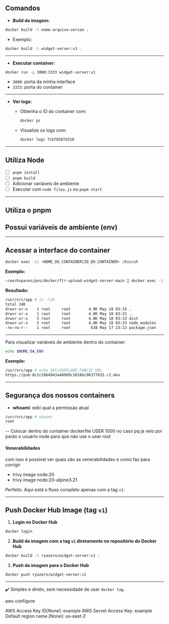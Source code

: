 ## Comandos

* **Build da imagem:**

```bash
docker build -t nome-arquivo:versao .
```

* Exemplo:

```bash
docker build -t widget-server:v1 .
```

---

* **Executar container:**

```bash
docker run -p 3000:3333 widget-server:v1
```

* `3000`: porta da minha interface
* `3333`: porta do container

---

* **Ver logs:**

  * Obtenha o ID do container com:

    ```bash
    docker ps
    ```

  * Visualize os logs com:

    ```bash
    docker logs 7cbfb587d310
    ```

---

## Utiliza Node

* [ ] `pnpm install`
* [ ] `pnpm build`
* [ ] Adicionar variáveis de ambiente
* [ ] Executar com `node files.js` ou `pnpm start`

---

## Utiliza o pnpm

## Possui variáveis de ambiente (env)

---

## Acessar a interface do container

```bash
docker exec -it <NOME_DO_CONTAINER|ID_DO_CONTAINER> /bin/sh
```

**Exemplo:**

```bash
~/workspaces/pos/docker/ftr-upload-widget-server-main  docker exec -it amazing_wright /bin/sh
```

**Resultado:**

```bash
/usr/src/app # ls -lah
total 24K    
drwxr-xr-x    1 root     root        4.0K May 18 03:33 .
drwxr-xr-x    1 root     root        4.0K May 18 03:31 ..
drwxr-xr-x    5 root     root        4.0K May 18 03:33 dist
drwxr-xr-x    5 root     root        4.0K May 18 03:33 node_modules
-rw-rw-r--    1 root     root         638 May 17 23:13 package.json
```

---

Para visualizar variáveis de ambiente dentro do container:

```bash
echo $NOME_DA_ENV
```

**Exemplo:**

```bash
/usr/src/app # echo $$CLOUDFLARE_PUBLIC_URL
https://pub-8c2c18b4943a48909c1618bc96377625.r2.dev
```

---

## Segurança dos nossos containers

- **whoami**: exbi qual a permissão atual
```bash
/usr/src/app # whoami
root
```

-- Colocar dentro do container dockerfile USER 1000 no caso pq ja veio por parão o usuário node para que não use o user root 


#### Venerabilidades
com isso é possível ver quais são as venerabilidades e como faz para corrigir
- trivy image node:20
- trivy image node:20-alpine3.21 


Perfeito. Aqui está o fluxo completo apenas com a tag `v1`:

---

## Push Docker Hub Image (tag `v1`)

1. **Login no Docker Hub**

```bash
docker login
```

2. **Build da imagem com a tag `v1` diretamente no repositório do Docker Hub**

```bash
docker build -t ryazero/widget-server:v1 .
```

3. **Push da imagem para o Docker Hub**

```bash
docker push ryazero/widget-server:v1
```

---

✔️ Simples e direto, sem necessidade de usar `docker tag`.


aws configure

AWS Access Key ID[None]: example
AWS Secret Access Key: example
Default region name [None]: us-east-2


